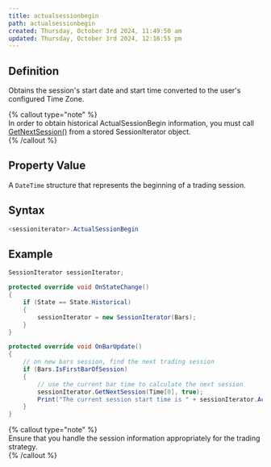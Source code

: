 ```yaml
---
title: actualsessionbegin
path: actualsessionbegin
created: Thursday, October 3rd 2024, 11:49:50 am
updated: Thursday, October 3rd 2024, 12:16:55 pm
---
```


## Definition

Obtains the session's start date and start time converted to the user's configured Time Zone.

{% callout type="note" %}  
In order to obtain historical ActualSessionBegin information, you must call [GetNextSession()](getnextsession.htm) from a stored SessionIterator object.  
{% /callout %}

## Property Value

A `DateTime` structure that represents the beginning of a trading session.

## Syntax

```csharp
<sessioniterator>.ActualSessionBegin
```

## Example

```csharp
SessionIterator sessionIterator;

protected override void OnStateChange()
{
    if (State == State.Historical)
    {
        sessionIterator = new SessionIterator(Bars);
    }
}

protected override void OnBarUpdate()
{
    // on new bars session, find the next trading session
    if (Bars.IsFirstBarOfSession)
    {
        // use the current bar time to calculate the next session
        sessionIterator.GetNextSession(Time[0], true);
        Print("The current session start time is " + sessionIterator.ActualSessionBegin);
    }
}
```

{% callout type="note" %}  
Ensure that you handle the session information appropriately for the trading strategy.  
{% /callout %}
